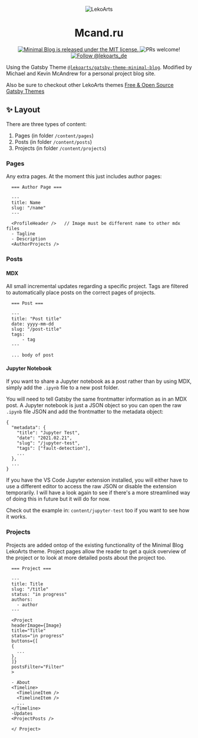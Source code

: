 <p align="center">
    <img alt="LekoArts" src="https://img.lekoarts.de/gatsby/gatsby-site-illustration.png" />
</p>
<h1 align="center">
  Mcand.ru
</h1>

<p align="center">
  <a href="https://github.com/LekoArts/gatsby-starter-minimal-blog/blob/master/LICENSE">
    <img src="https://img.shields.io/badge/license-MIT-blue.svg" alt="Minimal Blog is released under the MIT license." />
  </a>
  <img src="https://img.shields.io/badge/PRs-welcome-brightgreen.svg" alt="PRs welcome!" />
  <a href="https://twitter.com/intent/follow?screen_name=lekoarts_de">
    <img src="https://img.shields.io/twitter/follow/lekoarts_de.svg?label=Follow%20@lekoarts_de" alt="Follow @lekoarts_de" />
  </a>
</p>

Using the Gatsby Theme [`@lekoarts/gatsby-theme-minimal-blog`](https://github.com/LekoArts/gatsby-themes/tree/master/themes/gatsby-theme-minimal-blog). Modified by Michael and Kevin McAndrew for a personal project blog site.

Also be sure to checkout other LekoArts themes [Free & Open Source Gatsby Themes](https://themes.lekoarts.de)

## ✨ Layout

There are three types of content:

1. Pages (in folder `/content/pages`)
2. Posts (in folder `/content/posts`)
3. Projects (in folder `/content/projects`)

### Pages

Any extra pages. At the moment this just includes author pages:

```
  === Author Page ===

  ---
  title: Name
  slug: "/name"
  ---

  <ProfileHeader />   // Image must be different name to other mdx files
  - Tagline
  - Description
  <AuthorProjects />
```

### Posts

#### MDX

All small incremental updates regarding a specific project. Tags are filtered to
automatically place posts on the correct pages of projects.

```
  === Post ===

  ---
  title: "Post title"
  date: yyyy-mm-dd
  slug: "/post-title"
  tags:
      - tag
  ---

  ... body of post
```

#### Jupyter Notebook

If you want to share a Jupyter notebook as a post rather than by using MDX, simply add the `.ipynb` file to a new post folder.

You will need to tell Gatsby the same frontmatter information as in an MDX post. A Jupyter notebook is just a JSON object so
you can open the raw `.ipynb` file JSON and add the frontmatter to the metadata object:

```
{
  "metadata": {
    "title": "Jupyter Test",
    "date": "2021.02.21",
    "slug": "/jupyter-test",
    "tags": ["fault-detection"],
    ...
  },
  ...
}
```

If you have the VS Code Jupyter extension installed, you will either have to use a different editor to access the raw JSON or
disable the extension temporarily. I will have a look again to see if there's a more streamlined way of doing this in future
but it will do for now.

Check out the example in: `content/jupyter-test` too if you want to see how it works.

### Projects

Projects are added ontop of the existing functionality of the Minimal Blog LekoArts
theme. Project pages allow the reader to get a quick overview of the project or
to look at more detailed posts about the project too.

```
  === Project ===

  ---
  title: Title
  slug: "/title"
  status: "in progress"
  authors:
    - author
  ---

  <Project
  headerImage={Image}
  title="Title"
  status="in progress"
  buttons={[
  {
    ...
  },
  ]}
  postsFilter="Filter"
  >

  - About
  <Timeline>
    <TimelineItem />
    <TimelineItem />
    ...
  </Timeline>
  -Updates
  <ProjectPosts />

  </ Project>
```
